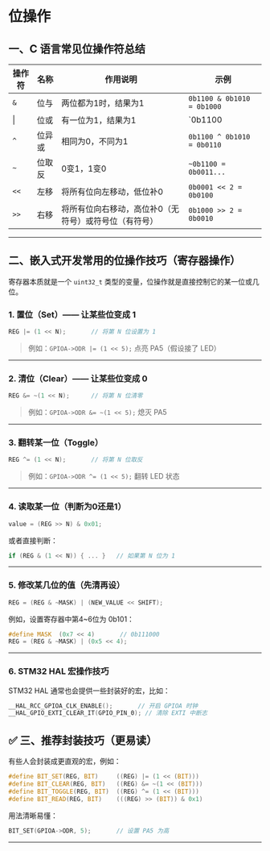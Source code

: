 # 位操作

## 一、C 语言常见位操作符总结

| 操作符 | 名称   | 作用说明                                              | 示例                       |
| ------ | ------ | ----------------------------------------------------- | -------------------------- |
| `&`    | 位与   | 两位都为1时，结果为1                                  | `0b1100 & 0b1010 = 0b1000` |
| \|     | 位或   | 有一位为1，结果为1                                    | `0b1100 | 0b1010 = 0b1110` |
| `^`    | 位异或 | 相同为0，不同为1                                      | `0b1100 ^ 0b1010 = 0b0110` |
| `~`    | 位取反 | 0变1，1变0                                            | `~0b1100 = 0b0011...`      |
| `<<`   | 左移   | 将所有位向左移动，低位补0                             | `0b0001 << 2 = 0b0100`     |
| `>>`   | 右移   | 将所有位向右移动，高位补0（无符号）或符号位（有符号） | `0b1000 >> 2 = 0b0010`     |

------

## 二、嵌入式开发常用的位操作技巧（寄存器操作）

寄存器本质就是一个 `uint32_t` 类型的变量，位操作就是直接控制它的某一位或几位。

### 1. **置位（Set）—— 让某些位变成 1**

```c
REG |= (1 << N);       // 将第 N 位设置为 1
```

> 例如：`GPIOA->ODR |= (1 << 5);` 点亮 PA5（假设接了 LED）

------

### 2. **清位（Clear）—— 让某些位变成 0**

```c
REG &= ~(1 << N);      // 将第 N 位清零
```

> 例如：`GPIOA->ODR &= ~(1 << 5);` 熄灭 PA5

------

### 3. **翻转某一位（Toggle）**

```c
REG ^= (1 << N);       // 将第 N 位取反
```

> 例如：`GPIOA->ODR ^= (1 << 5);` 翻转 LED 状态

------

### 4. **读取某一位（判断为0还是1）**

```c
value = (REG >> N) & 0x01;
```

或者直接判断：

```c
if (REG & (1 << N)) { ... }   // 如果第 N 位为 1
```

------

### 5. **修改某几位的值（先清再设）**

```c
REG = (REG & ~MASK) | (NEW_VALUE << SHIFT);
```

例如，设置寄存器中第4~6位为 0b101：

```c
#define MASK  (0x7 << 4)       // 0b111000
REG = (REG & ~MASK) | (0x5 << 4);
```

------

### 6. **STM32 HAL 宏操作技巧**

STM32 HAL 通常也会提供一些封装好的宏，比如：

```c
__HAL_RCC_GPIOA_CLK_ENABLE();       // 开启 GPIOA 时钟
__HAL_GPIO_EXTI_CLEAR_IT(GPIO_PIN_0); // 清除 EXTI 中断志
```

## ✅ 三、推荐封装技巧（更易读）

有些人会封装成更直观的宏，例如：

```c
#define BIT_SET(REG, BIT)     ((REG) |= (1 << (BIT)))
#define BIT_CLEAR(REG, BIT)   ((REG) &= ~(1 << (BIT)))
#define BIT_TOGGLE(REG, BIT)  ((REG) ^= (1 << (BIT)))
#define BIT_READ(REG, BIT)    (((REG) >> (BIT)) & 0x1)
```

用法清晰易懂：

```c
BIT_SET(GPIOA->ODR, 5);       // 设置 PA5 为高
```

------

